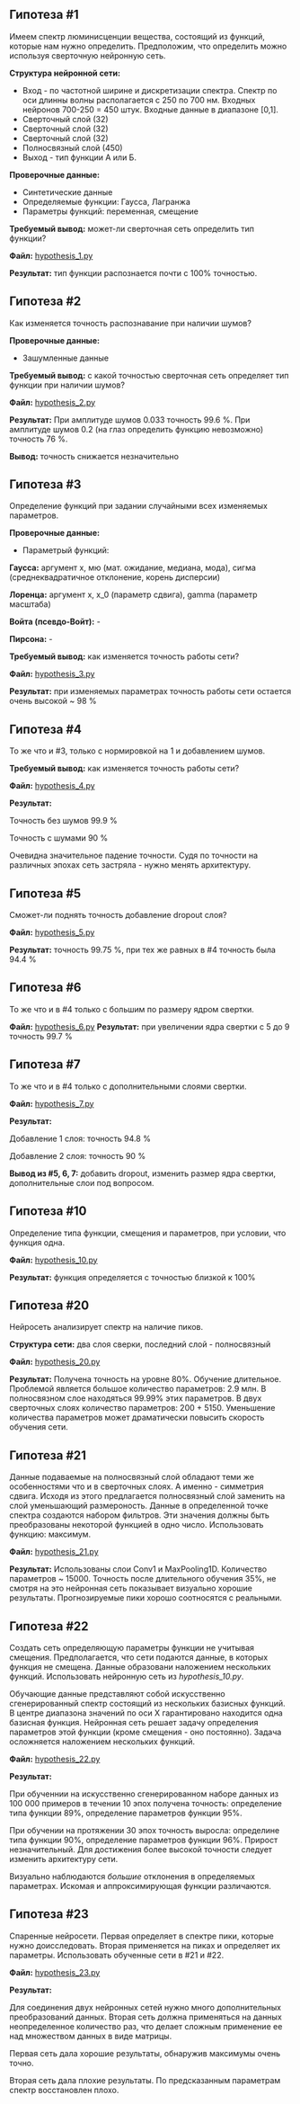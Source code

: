 ## Гипотеза #1

Имеем спектр люминисценции вещества, состоящий из функций, которые нам нужно определить.
Предположим, что определить можно используя сверточную нейронную сеть.

**Структура нейронной сети:**

* Вход - по частотной ширине и дискретизации спектра. Спектр по оси длинны волны располагается с 250 по 700 нм. Входных нейронов 700-250 = 450 штук. Входные данные в диапазоне [0,1].
* Сверточный слой (32)
* Сверточный слой (32)
* Сверточный слой (32)
* Полносвязный слой (450)
* Выход - тип функции А или Б.

**Проверочные данные:**
* Синтетические данные
* Определяемые функции: Гаусса, Лагранжа
* Параметры функций: переменная, смещение

**Требуемый вывод:** может-ли сверточная сеть определить тип функции?

**Файл:** [hypothesis_1.py](/approximate/hypothesis_1.py)

**Результат:** тип функции распознается почти с 100% точностью.


## Гипотеза #2

Как изменяется точность распознавание при наличии шумов?

**Проверочные данные:**

* Зашумленные данные

**Требуемый вывод:** с какой точностью сверточная сеть определяет тип функции при наличии шумов?

**Файл:** [hypothesis_2.py](/approximate/hypothesis_2.py)

**Результат:**
    При амплитуде шумов 0.033 точность 99.6 %.
    При амплитуде шумов 0.2 (на глаз определить функцию невозможно) точность 76 %.

**Вывод:** точность снижается незначительно


## Гипотеза #3

Определение функций при задании случайными всех изменяемых параметров.

**Проверочные данные:**

* Параметрый функций:

**Гаусса:** аргумент х, мю (мат. ожидание, медиана, мода), сигма (среднеквадратичное отклонение, корень дисперсии)
        
**Лоренца:** аргумент х, x_0 (параметр сдвига), gamma (параметр масштаба)
        
**Войта (псевдо-Войт):** -
        
**Пирсона:** -

**Требуемый вывод:** как изменяется точность работы сети?

**Файл:** [hypothesis_3.py](/approximate/hypothesis_3.py)

**Результат:** при изменяемых параметрах точность работы сети остается очень высокой ~ 98 %


## Гипотеза #4

То же что и #3, только с нормировкой на 1 и добавлением шумов.

**Требуемый вывод:** как изменяется точность работы сети?

**Файл:** [hypothesis_4.py](/approximate/hypothesis_4.py)

**Результат:**

Точность без шумов 99.9 %

Точность с шумами 90 %

Очевидна значительное падение точности. Судя по точности на различных эпохах сеть застряла - нужно менять архитектуру.


## Гипотеза #5

Сможет-ли поднять точность добавление dropout слоя?

**Файл:** [hypothesis_5.py](/approximate/hypothesis_5.py)

**Результат:** точность 99.75 %, при тех же равных в #4 точность была 94.4 %


## Гипотеза #6

То же что и в #4 только с большим по размеру ядром свертки.

**Файл:** [hypothesis_6.py](/approximate/hypothesis_6.py)
**Результат:** при увеличении ядра свертки с 5 до 9 точность 99.7 %


## Гипотеза #7

То же что и в #4 только с дополнительными слоями свертки.

**Файл:** [hypothesis_7.py](/approximate/hypothesis_7.py)

**Результат:**

Добавление 1 слоя: точность 94.8 %

Добавление 2 слоя: точность 90 %


**Вывод из #5, 6, 7:** добавить dropout, изменить размер ядра свертки, дополнительные слои под вопросом.


## Гипотеза #10

Определение типа функции, смещения и параметров, при условии, что функция одна.

**Файл:** [hypothesis_10.py](/approximate/hypothesis_10.py)

**Результат:** функция определяется с точностью близкой к 100%


## Гипотеза #20

Нейросеть анализирует спектр на наличие пиков.

**Структура сети:** два слоя сверки, последний слой - полносвязный

**Файл:** [hypothesis_20.py](/approximate/hypothesis_20.py)

**Результат:** Получена точность на уровне 80%. Обучение длительное. Проблемой является большое количество параметров: 2.9 млн. В полносвязном слое находяться 99.99% этих параметров. В двух сверточных слоях количество параметров: 200 + 5150. Уменьшение количества параметров может драматически повысить скорость обучения сети.


## Гипотеза #21

Данные подаваемые на полносвязный слой обладают теми же особенностями что и в сверточных слоях. А именно - симметрия сдвига. Исходя из этого предлагается полносвязный слой заменить на слой уменьшающий размероность. Данные в определенной точке спектра создаются набором фильтров. Эти значения должны быть преобразованы некоторой функцией в одно число. Использовать функцию: максимум.

**Файл:** [hypothesis_21.py](/approximate/hypothesis_21.py)

**Результат:** Использованы слои Conv1 и MaxPooling1D. Количество параметров ~ 15000. Точность после длительного обучения 35%, не смотря на это нейронная сеть показывает визуально хорошие результаты. Прогнозируемые пики хорошо соотносятся с реальными.


## Гипотеза #22

Создать сеть определяющую параметры функции не учитывая смещения. Предполагается, что сети подаются данные, в которых функция не смещена. Данные образовани наложением нескольких функций. Использовать нейронную сеть из *hypothesis_10.py*.

Обучающие данные представляют собой искусственно сгенерированный спектр состоящий из нескольких базисных функций. В центре диапазона значений по оси Х гарантировано находится одна базисная функция. Нейронная сеть решает задачу определения параметров этой функции (кроме смещения - оно постоянно). Задача осложняется наложением нескольких функций.

**Файл:** [hypothesis_22.py](/approximate/hypothesis_22.py)

**Результат:**

При обученнии на искусственно сгенерированном наборе данных из 100 000 примеров в течении 10 эпох получена точность: определение типа функции 89%, определение параметров функции 95%.

При обучении на протяжении 30 эпох точность выросла: определине типа функции 90%, определение параметров функции 96%. Прирост незначительный. Для достижения более высокой точности следует изменить архитектуру сети.

Визуально наблюдаются *большие* отклонения в определяемых параметрах. Искомая и аппроксимирующая функции различаются.


## Гипотеза #23

Спаренные нейросети. Первая определяет в спектре пики, которые нужно доисследовать. Вторая применяется на пиках и определяет их параметры. Использовать обученные сети в #21 и #22.

**Файл:** [hypothesis_23.py](/approximate/hypothesis_23.py)

**Результат:**

Для соединения двух нейронных сетей нужно много дополнительных преобразований данных. Вторая сеть должна применяться на данных неопределенное количество раз, что делает сложным применение ее над множеством данных в виде матрицы.

Первая сеть дала хорошие результаты, обнаружив максимумы очень точно.

Вторая сеть дала плохие результаты. По предсказанным параметрам спектр восстановлен плохо.
